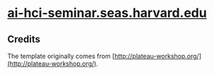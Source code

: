 # [ai-hci-seminar.seas.harvard.edu](http://ai-hci-seminar.seas.harvard.edu)

## Credits
The template originally comes from [http://plateau-workshop.org/](http://plateau-workshop.org/).
